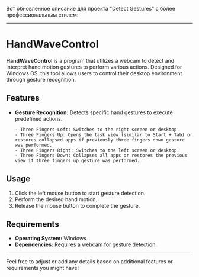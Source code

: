 Вот обновленное описание для проекта "Detect Gestures" с более профессиональным стилем:

---

# HandWaveControl

**HandWaveControl** is a program that utilizes a webcam to detect and interpret hand motion gestures to perform various actions. Designed for Windows OS, this tool allows users to control their desktop environment through gesture recognition.

## Features

- **Gesture Recognition:** Detects specific hand gestures to execute predefined actions.
  ```
  - Three Fingers Left: Switches to the right screen or desktop.
  - Three Fingers Up: Opens the task view (similar to Start + Tab) or restores collapsed apps if previously three fingers down gesture was performed.
  - Three Fingers Right: Switches to the left screen or desktop.
  - Three Fingers Down: Collapses all apps or restores the previous view if three fingers up gesture was performed.
  ```

## Usage

1. Click the left mouse button to start gesture detection.
2. Perform the desired hand motion.
3. Release the mouse button to complete the gesture.

## Requirements

- **Operating System:** Windows
- **Dependencies:** Requires a webcam for gesture detection.

---

Feel free to adjust or add any details based on additional features or requirements you might have!
